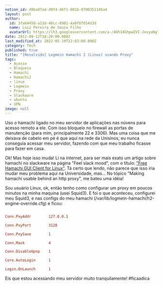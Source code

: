 ```yaml
---
notion_id: d8ba87ad-d9f4-46f1-901b-070035114ba4
layout: post
author:
  id: 3fa6445d-a13d-40cc-8901-4a9f6f654d3d
  name: Luiz Pereira de Souza Filho
  avatarUrl: https://lh3.googleusercontent.com/a-/AOh14GhpwZVI-JevyaNgTdlrOT6YN20cI6V9Kxtq38Ij8AQ=s100
date: 2012-09-12T18:20:00.000Z
last_modified_at: 2022-05-19T22:03:00.000Z
category: Tech
published: true
title: "[Resolvido] Logmein Hamachi 2 (Linux) usando Proxy"
tags:
  - Acesso
  - Bloqueio
  - Hamachi
  - Hamachi2
  - linux
  - Logmein
  - Proxy
  - Slackware
  - ubuntu
  - VPN
image: null
---
```


Uso o hamachi ligado no meu servidor de aplicações nas núvens para acesso remoto a ele. Com isso bloqueio no firewall as portas de manutenção (para mim, principalmente 22 e 3306). Mas uma coisa que me deixava de cabelo em pé é que aqui na rede da Unisinos, eu nunca conseguia acessar meu servidor, fazendo com que meu trabalho ficasse para fazer em casa.

Ok! Mas hoje isso muda! Li na internet, para ser mais exato um artigo sobre hamachi no slackware na página "Feel slack mood", com o título: ["Free Hamachi GUI Client for Linux"](http://nitrogl.blogspot.com.br/2012/04/free-hamachi-gui-client-for-linux.html). Tá certo que lendo, não parece que isso iria mudar meu problema aqui na Universidade, mas... No tópico "Making hamachi usable behind an http proxy", me bateu uma idéia!

Sou usuário Linux, ok, então tenho como configurar um proxy em poucos minutos na minha maquina (usei Squid3). E foi o que aconteceu, configurei meu Squid3, e nas configs do meu hamachi (/var/lib/logmein-hamachi/h2-engine-override.cfg) e ficou:

```ini

Conn.PxyAddr        127.0.0.1

Conn.PxyPort        3128

Conn.PxySave        1

Conn.Mask           4

Conn.DisableUpnp    1

Core.AutoLogin      1

Login.OnLaunch      1

```

Eis que estou acessando meu servidor muito tranquilamente! #ficaadica

